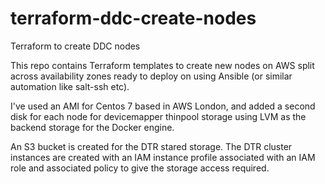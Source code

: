 # terraform-ddc-create-nodes
Terraform to create DDC nodes

This repo contains Terraform templates to create new nodes on AWS split across availability zones ready to deploy on using Ansible (or similar automation like salt-ssh etc).

I've used an AMI for Centos 7 based in AWS London, and added a second disk for each node for devicemapper thinpool storage using LVM as the backend storage for the Docker engine.

An S3 bucket is created for the DTR stared storage.  The DTR cluster instances are created with an IAM instance profile associated with an IAM role and associated policy to give the storage access required.

